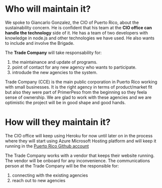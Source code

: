 # Who will maintain it?

We spoke to Giancarlo Gonzalez, the CIO of Puerto Rico, about the sustainability concern. He is confident that his team at the **CIO office can handle the technology** side of it. He has a team of two developers with knowledge in node.js and other technologies we have used. He also wants to include and involve the Brigade.

The **Trade Company** will take responsability for:
1. the maintainance and update of programs.
2. point of contact for any new agency who wants to participate.
3. introdude the new agencies to the system.

Trade Company (CCE) is the main public corporation in Puerto Rico working with small businesses. It is the right agency in terms of product/market fit but also they were part of PrimerPeso from the beginning so they feela sense of ownership.
We are glad to work with these agencies and we are optimistic the project will be in good shape and good hands.

# How will they maintain it?

The CIO office will keep using Heroku for now until later on in the process where they will start using Azure Microsoft Hosting platform and will keep it running in the [Puerto Rico Github account](https://github.com/commonwealth-of-puerto-rico)

The Trade Company works with a vendor that keeps their website running. The vendor will be onboard for any inconvenience.
The communications person at the Trade Company will be the responsible for:

1. connecting with the existing agencies
2. reach out to new agencies





